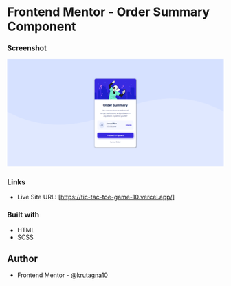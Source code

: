 # Frontend Mentor - Order Summary Component

### Screenshot
![](screenshot/Screenshot.png)

### Links

- Live Site URL: [https://tic-tac-toe-game-10.vercel.app/]

### Built with

- HTML
- SCSS

## Author

- Frontend Mentor - [@krutagna10](https://www.frontendmentor.io/profile/krutagna10)